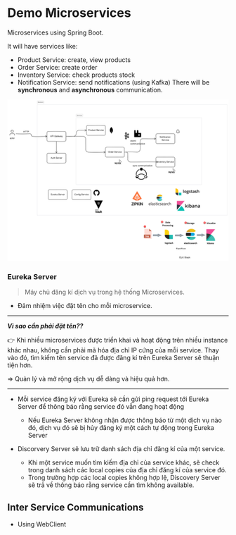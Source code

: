 # Demo Microservices

Microservices using Spring Boot.

It will have services like:
- Product Service: create, view products
- Order Service: create order
- Inventory Service: check products stock
- Notification Service: send notifications (using Kafka)
There will be **synchronous** and **asynchronous** communication.

![General Diagram](./General_Diagram.png)

### Eureka Server
> Máy chủ đăng kí dịch vụ trong hệ thống Microservices.

- Đảm nhiệm việc đặt tên cho mỗi microservice.
---

**_Vì sao cần phải đặt tên??_**

👉 Khi nhiều microservices được triển khai và hoạt động trên nhiều instance khác nhau, không cần phải mã hóa địa chỉ IP cứng của mỗi service. Thay vào đó, tìm kiếm tên service đã được đăng kí trên Eureka Server sẽ thuận tiện hơn.

=> Quản lý và mở rộng dịch vụ dễ dàng và hiệu quả hơn.

---

- Mỗi service đăng ký với Eureka sẽ cần gửi ping request tới Eureka Server để thông báo rằng service đó vẫn đang hoạt động
    - Nếu Eureka Server không nhận được thông báo từ một dịch vụ nào đó, dịch vụ đó sẽ bị hủy đăng ký một cách tự động trong Eureka Server

- Discorvery Server sẽ lưu trữ danh sách địa chỉ đăng kí của một service.
    - Khi một service muốn tìm kiếm địa chỉ của service khác, sẽ check trong danh sách các local copies của địa chỉ đăng kí của service đó.
    - Trong trường hợp các local copies không hợp lệ, Discovery Server sẽ trả về thông báo rằng service cần tìm không available.

## Inter Service Communications
- Using WebClient





